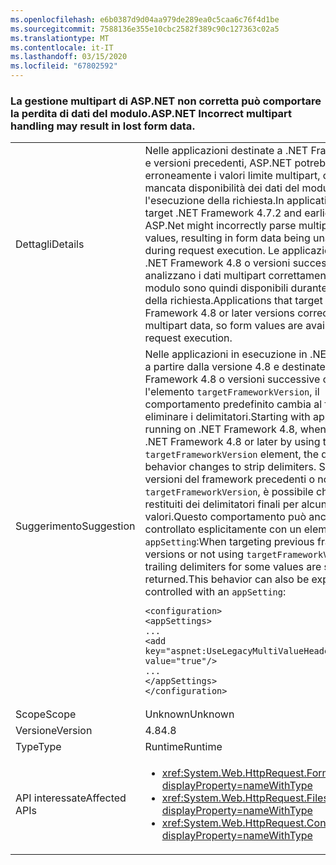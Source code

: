 ```yaml
---
ms.openlocfilehash: e6b0387d9d04aa979de289ea0c5caa6c76f4d1be
ms.sourcegitcommit: 7588136e355e10cbc2582f389c90c127363c02a5
ms.translationtype: MT
ms.contentlocale: it-IT
ms.lasthandoff: 03/15/2020
ms.locfileid: "67802592"
---
```

### <a name="aspnet-incorrect-multipart-handling-may-result-in-lost-form-data"></a><span data-ttu-id="4adc3-101">La gestione multipart di ASP.NET non corretta può comportare la perdita di dati del modulo.</span><span class="sxs-lookup"><span data-stu-id="4adc3-101">ASP.NET Incorrect multipart handling may result in lost form data.</span></span>

|   |   |
|---|---|
|<span data-ttu-id="4adc3-102">Dettagli</span><span class="sxs-lookup"><span data-stu-id="4adc3-102">Details</span></span>|<span data-ttu-id="4adc3-103">Nelle applicazioni destinate a .NET Framework 4.7.2 e versioni precedenti, ASP.NET potrebbe analizzare erroneamente i valori limite multipart, causando la mancata disponibilità dei dati del modulo durante l'esecuzione della richiesta.</span><span class="sxs-lookup"><span data-stu-id="4adc3-103">In applications that target .NET Framework 4.7.2 and earlier versions, ASP.Net might incorrectly parse multipart boundary values, resulting in form data being unavailable during request execution.</span></span> <span data-ttu-id="4adc3-104">Le applicazioni destinate a .NET Framework 4.8 o versioni successive analizzano i dati multipart correttamente. I dati del modulo sono quindi disponibili durante l'esecuzione della richiesta.</span><span class="sxs-lookup"><span data-stu-id="4adc3-104">Applications that target .NET Framework 4.8 or later versions correctly parse multipart data, so form values are available during request execution.</span></span>|
|<span data-ttu-id="4adc3-105">Suggerimento</span><span class="sxs-lookup"><span data-stu-id="4adc3-105">Suggestion</span></span>|<span data-ttu-id="4adc3-106">Nelle applicazioni in esecuzione in .NET Framework a partire dalla versione 4.8 e destinate a .NET Framework 4.8 o versioni successive che usano l'elemento <code>targetFrameworkVersion</code>, il comportamento predefinito cambia al fine di eliminare i delimitatori.</span><span class="sxs-lookup"><span data-stu-id="4adc3-106">Starting with applications running on .NET Framework 4.8, when targeting .NET Framework 4.8 or later by using the <code>targetFrameworkVersion</code> element, the default behavior changes to strip delimiters.</span></span> <span data-ttu-id="4adc3-107">Se si usano versioni del framework precedenti o non si usa <code>targetFrameworkVersion</code>, è possibile che vengano restituiti dei delimitatori finali per alcuni valori.Questo comportamento può anche essere controllato esplicitamente con un elemento <code>appSetting</code>:</span><span class="sxs-lookup"><span data-stu-id="4adc3-107">When targeting previous framework versions or not using <code>targetFrameworkVersion</code>, trailing delimiters for some values are still returned.This behavior can also be explicitly controlled with an <code>appSetting</code>:</span></span><pre><code class="lang-xml">&lt;configuration&gt;&#13;&#10;&lt;appSettings&gt;&#13;&#10;...&#13;&#10;&lt;add key=&quot;aspnet:UseLegacyMultiValueHeaderHandling&quot;  value=&quot;true&quot;/&gt;&#13;&#10;...&#13;&#10;&lt;/appSettings&gt;&#13;&#10;&lt;/configuration&gt;&#13;&#10;</code></pre>|
|<span data-ttu-id="4adc3-108">Scope</span><span class="sxs-lookup"><span data-stu-id="4adc3-108">Scope</span></span>|<span data-ttu-id="4adc3-109">Unknown</span><span class="sxs-lookup"><span data-stu-id="4adc3-109">Unknown</span></span>|
|<span data-ttu-id="4adc3-110">Versione</span><span class="sxs-lookup"><span data-stu-id="4adc3-110">Version</span></span>|<span data-ttu-id="4adc3-111">4.8</span><span class="sxs-lookup"><span data-stu-id="4adc3-111">4.8</span></span>|
|<span data-ttu-id="4adc3-112">Type</span><span class="sxs-lookup"><span data-stu-id="4adc3-112">Type</span></span>|<span data-ttu-id="4adc3-113">Runtime</span><span class="sxs-lookup"><span data-stu-id="4adc3-113">Runtime</span></span>|
|<span data-ttu-id="4adc3-114">API interessate</span><span class="sxs-lookup"><span data-stu-id="4adc3-114">Affected APIs</span></span>|<ul><li><xref:System.Web.HttpRequest.Form?displayProperty=nameWithType></li><li><xref:System.Web.HttpRequest.Files?displayProperty=nameWithType></li><li><xref:System.Web.HttpRequest.ContentEncoding?displayProperty=nameWithType></li></ul>|
